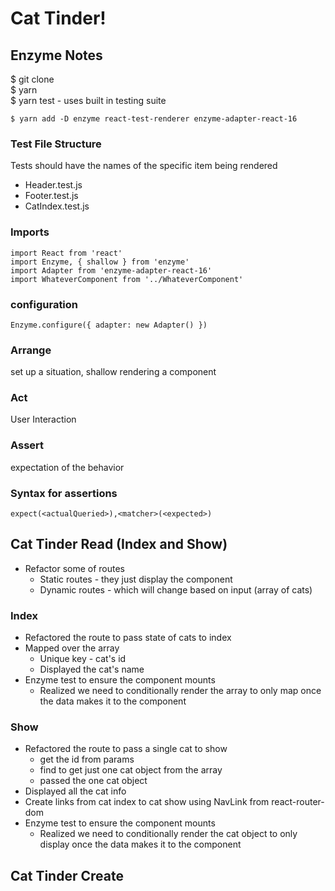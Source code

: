 # Cat Tinder!

## Enzyme Notes
$ git clone  
$ yarn  
$ yarn test - uses built in testing suite

`$ yarn add -D enzyme react-test-renderer enzyme-adapter-react-16`

### Test File Structure
Tests should have the names of the specific item being rendered  
- Header.test.js
- Footer.test.js
- CatIndex.test.js


### Imports
```
import React from 'react'
import Enzyme, { shallow } from 'enzyme'
import Adapter from 'enzyme-adapter-react-16'
import WhateverComponent from '../WhateverComponent'
```

### configuration
`Enzyme.configure({ adapter: new Adapter() })`

### Arrange
set up a situation, shallow rendering a component
### Act
User Interaction
### Assert
expectation of the behavior

### Syntax for assertions
`expect(<actualQueried>),<matcher>(<expected>)`



## Cat Tinder Read (Index and Show)

- Refactor some of routes
  - Static routes - they just display the component
  - Dynamic routes - which will change based on input (array of cats)

### Index
- Refactored the route to pass state of cats to index
- Mapped over the array
  - Unique key - cat's id
  - Displayed the cat's name
- Enzyme test to ensure the component mounts
  - Realized we need to conditionally render the array to only map once the data makes it to the component

### Show
- Refactored the route to pass a single cat to show
  - get the id from params
  - find to get just one cat object from the array
  - passed the one cat object
- Displayed all the cat info
- Create links from cat index to cat show using NavLink from react-router-dom
- Enzyme test to ensure the component mounts
  - Realized we need to conditionally render the cat object to only display once the data makes it to the component


## Cat Tinder Create
